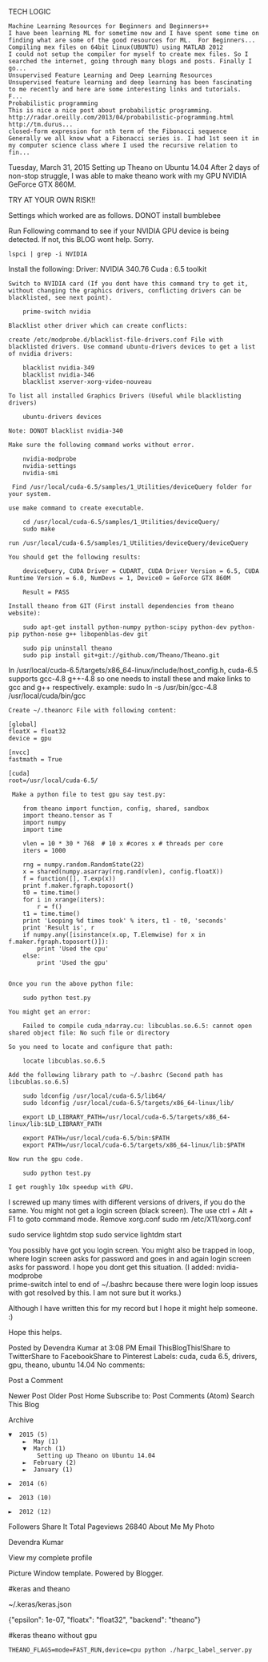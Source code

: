 
TECH LOGIC

    Machine Learning Resources for Beginners and Beginners++
    I have been learning ML for sometime now and I have spent some time on finding what are some of the good resources for ML.  For Beginners...
    Compiling mex files on 64bit Linux(UBUNTU) using MATLAB 2012
    I could not setup the compiler for myself to create mex files. So I searched the internet, going through many blogs and posts. Finally I go...
    Unsupervised Feature Learning and Deep Learning Resources
    Unsupervised feature learning and deep learning has been fascinating to me recently and here are some interesting links and tutorials.  F...
    Probabilistic programming
    This is nice a nice post about probabilistic programming. http://radar.oreilly.com/2013/04/probabilistic-programming.html http://tm.durus...
    closed-form expression for nth term of the Fibonacci sequence
    Generally we all know what a Fibonacci series is. I had 1st seen it in my computer science class where I used the recursive relation to fin...

Tuesday, March 31, 2015
Setting up Theano on Ubuntu 14.04
After 2 days of non-stop struggle, I was able to make theano work with my GPU NVIDIA GeForce GTX 860M.

TRY AT YOUR OWN RISK!!

Settings which worked are as follows.
DONOT install bumblebee

Run Following command to see if your NVIDIA GPU device is being detected. If not, this BLOG wont help. Sorry.

    lspci | grep -i NVIDIA


Install the following:
Driver: NVIDIA 340.76
Cuda : 6.5 toolkit

    Switch to NVIDIA card (If you dont have this command try to get it, without changing the graphics drivers, conflicting drivers can be blacklisted, see next point).

        prime-switch nvidia

    Blacklist other driver which can create conflicts:

    create /etc/modprobe.d/blacklist-file-drivers.conf File with blacklisted drivers. Use command ubuntu-drivers devices to get a list of nvidia drivers:

        blacklist nvidia-349
        blacklist nvidia-346
        blacklist xserver-xorg-video-nouveau 

    To list all installed Graphics Drivers (Useful while blacklisting drivers)   

        ubuntu-drivers devices

    Note: DONOT blacklist nvidia-340

    Make sure the following command works without error.

        nvidia-modprobe
        nvidia-settings
        nvidia-smi

     Find /usr/local/cuda-6.5/samples/1_Utilities/deviceQuery folder for your system.

    use make command to create executable. 

        cd /usr/local/cuda-6.5/samples/1_Utilities/deviceQuery/
        sudo make  

    run /usr/local/cuda-6.5/samples/1_Utilities/deviceQuery/deviceQuery

    You should get the following results: 

        deviceQuery, CUDA Driver = CUDART, CUDA Driver Version = 6.5, CUDA Runtime Version = 6.0, NumDevs = 1, Device0 = GeForce GTX 860M

        Result = PASS

    Install theano from GIT (First install dependencies from theano website):

        sudo apt-get install python-numpy python-scipy python-dev python-pip python-nose g++ libopenblas-dev git

        sudo pip uninstall theano 
        sudo pip install git+git://github.com/Theano/Theano.git


In /usr/local/cuda-6.5/targets/x86_64-linux/include/host_config.h, cuda-6.5 supports gcc-4.8 g++-4.8 so one needs to install these and make links to gcc and g++ respectively.
example:  sudo ln -s /usr/bin/gcc-4.8 /usr/local/cuda/bin/gcc

    Create ~/.theanorc File with following content:

    [global]
    floatX = float32
    device = gpu

    [nvcc]
    fastmath = True

    [cuda]
    root=/usr/local/cuda-6.5/

     Make a python file to test gpu say test.py: 

        from theano import function, config, shared, sandbox
        import theano.tensor as T
        import numpy
        import time

        vlen = 10 * 30 * 768  # 10 x #cores x # threads per core
        iters = 1000

        rng = numpy.random.RandomState(22)
        x = shared(numpy.asarray(rng.rand(vlen), config.floatX))
        f = function([], T.exp(x))
        print f.maker.fgraph.toposort()
        t0 = time.time()
        for i in xrange(iters):
            r = f()
        t1 = time.time()
        print 'Looping %d times took' % iters, t1 - t0, 'seconds'
        print 'Result is', r
        if numpy.any([isinstance(x.op, T.Elemwise) for x in f.maker.fgraph.toposort()]):
            print 'Used the cpu'
        else:
            print 'Used the gpu'


    Once you run the above python file:

        sudo python test.py

    You might get an error:

        Failed to compile cuda_ndarray.cu: libcublas.so.6.5: cannot open shared object file: No such file or directory

    So you need to locate and configure that path:

        locate libcublas.so.6.5

    Add the following library path to ~/.bashrc (Second path has libcublas.so.6.5)

        sudo ldconfig /usr/local/cuda-6.5/lib64/
        sudo ldconfig /usr/local/cuda-6.5/targets/x86_64-linux/lib/

        export LD_LIBRARY_PATH=/usr/local/cuda-6.5/targets/x86_64-linux/lib:$LD_LIBRARY_PATH

        export PATH=/usr/local/cuda-6.5/bin:$PATH
        export PATH=/usr/local/cuda-6.5/targets/x86_64-linux/lib:$PATH

    Now run the gpu code.

        sudo python test.py

    I get roughly 10x speedup with GPU.

I screwed up many times with different versions of drivers, if you do the same. You might not get a login screen (black screen). The use ctrl + Alt + F1 to goto command mode.
Remove  xorg.conf
sudo rm /etc/X11/xorg.conf

sudo service lightdm stop
sudo service lightdm start

You possibly have got you login screen. You might also be trapped in loop, where login screen asks for password and goes in and again login screen asks for password. I hope you dont get this situation.
(I added:
nvidia-modprobe  
prime-switch intel
to end of ~/.bashrc because there were login loop issues with got resolved by this. I am not sure but it works.)

Although I have written this for my record but I hope it might help someone. :)

Hope this helps.



Posted by Devendra Kumar at 3:08 PM Email ThisBlogThis!Share to TwitterShare to FacebookShare to Pinterest
Labels: cuda, cuda 6.5, drivers, gpu, theano, ubuntu 14.04
No comments:

Post a Comment

Newer Post Older Post Home
Subscribe to: Post Comments (Atom)
Search This Blog
	
Archive

    ▼  2015 (5)
        ►  May (1)
        ▼  March (1)
            Setting up Theano on Ubuntu 14.04
        ►  February (2)
        ►  January (1)

    ►  2014 (6)

    ►  2013 (10)

    ►  2012 (12)

Followers
Share It
Total Pageviews
26840
About Me
My Photo

Devendra Kumar

View my complete profile
	
	
Picture Window template. Powered by Blogger.






#keras and theano

 ~/.keras/keras.json

{"epsilon": 1e-07, "floatx": "float32", "backend": "theano"}

#keras theano without gpu

```
THEANO_FLAGS=mode=FAST_RUN,device=cpu python ./harpc_label_server.py
```
